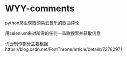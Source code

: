 # WYY-comments
 
python爬虫获取网易云音乐的歌曲评论

用selenium来对所需的任何一首歌搜索并获取信息

词云制作部分主要根据https://blog.csdn.net/FontThrone/article/details/72782971 

